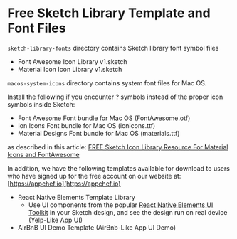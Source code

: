 # Free Sketch Library Template and Font Files

`sketch-library-fonts` directory contains Sketch library font symbol files
- Font Awesome Icon Library v1.sketch
- Material Icon Icon Library v1.sketch

`macos-system-icons` directory contains system font files for Mac OS.

Install the following if you encounter ? symbols instead of the proper icon symbols inside Sketch:

 - Font Awesome Font bundle for Mac OS (FontAwesome.otf)
 - Ion Icons Font bundle for Mac OS (ionicons.ttf)
 - Material Designs Font bundle for Mac OS (materials.ttf)

as described in this article: [FREE Sketch Icon Library Resource
For Material Icons and FontAwesome](https://medium.com/@appchef.io/free-sketch-icon-library-resource-5e11062eccba)

In addition, we have the following templates available for download to users who have signed up for the free account on our website at: [https://appchef.io](https://appchef.io)

 - React Native Elements Template Library
	 - Use UI components from the popular [React Native Elements UI Toolkit](https://react-native-training.github.io/react-native-elements/) in your Sketch design, and see the design run on real device
(Yelp-Like App UI)
 - AirBnB UI Demo Template (AirBnb-Like App UI Demo)
